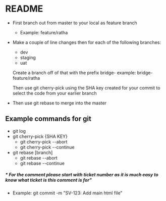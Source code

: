 # README #

 - First branch out from master to your local as feature branch
    - Example: feature/ratha
 - Make a couple of line changes then for each of the following branches:
    - dev
    - staging
    - uat 

    Create a branch off of that with the prefix bridge- 
    example: bridge-feature/ratha

    Then use git cherry-pick using the SHA key created for your commit to select the code from your earlier branch

 - Then use git rebase to merge into the master

## Example commands for git
- git log
- git cherry-pick {SHA KEY}
    - git cherry-pick --abort
    - git cherry-pick --continue
- git rebase [branch]
    - git rebase --abort
    - git rebase --continue

##### * For the comment please start with ticket number as it is much easy to know what ticket is this comment is for" 
- Example: git commit -m "SV-123: Add main html file"
